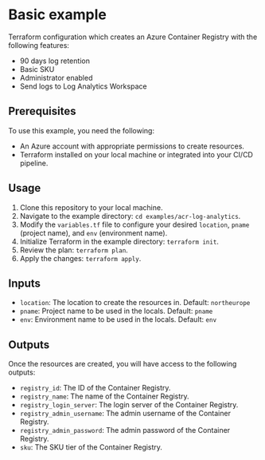 # Basic example

Terraform configuration which creates an Azure Container Registry with the following features:

- 90 days log retention
- Basic SKU
- Administrator enabled
- Send logs to Log Analytics Workspace

## Prerequisites

To use this example, you need the following:

- An Azure account with appropriate permissions to create resources.
- Terraform installed on your local machine or integrated into your CI/CD pipeline.

## Usage

1. Clone this repository to your local machine.
2. Navigate to the example directory: `cd examples/acr-log-analytics`.
3. Modify the `variables.tf` file to configure your desired `location`, `pname` (project name), and `env` (environment name).
4. Initialize Terraform in the example directory: `terraform init`.
5. Review the plan: `terraform plan`.
6. Apply the changes: `terraform apply`.

## Inputs

- `location`: The location to create the resources in. Default: `northeurope`
- `pname`: Project name to be used in the locals. Default: `pname`
- `env`: Environment name to be used in the locals. Default: `env`

## Outputs

Once the resources are created, you will have access to the following outputs:

- `registry_id`: The ID of the Container Registry.
- `registry_name`: The name of the Container Registry.
- `registry_login_server`: The login server of the Container Registry.
- `registry_admin_username`: The admin username of the Container Registry.
- `registry_admin_password`: The admin password of the Container Registry.
- `sku`: The SKU tier of the Container Registry.